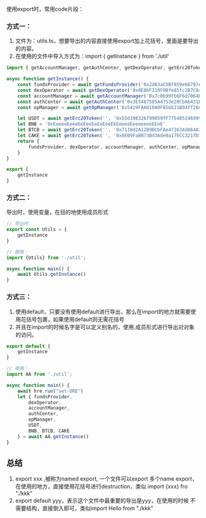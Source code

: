 使用export时，常用code片段：

### 方式一：

1. 文件为：utils.ts，想要导出的内容直接使用export加上花括号，里面是要导出的内容。
2. 在使用的文件中导入方式为：import { getInstance } from './util'

```js
import { getAccountManager, getAuthCenter, getDexOperator, getErc20Token, getFundsProvider, getOpManager } from "../../helpers/contracts-getters"

async function getInstance() {
    const fundsProvider = await getFundsProvider('0x2d63aC5Bf659e68787A0558b27347cD27C68D3De')
    const dexOperator = await getDexOperator('0x0E8bF210F0Bfe85fc2B7C848a047E669Cfb59459')
    const accountManager = await getAccountManager('0x7c0b99fb6F6d7064b5984B411e506E927fa981cC')
    const authCenter = await getAuthCenter('0x3E5487585A4753e20CbA6431Ede73ffaE18c5DCb')
    const opManager = await getOpManager('0x5419FAA010A0F856b21B94ff20A018b515D04EEA')

    let USDT = await getErc20Token('', '0x55d398326f99059fF775485246999027B3197955')
    let BNB = '0xEeeeeEeeeEeEeeEeEeEeeEEEeeeeEeeeeeeeEEeE'
    let BTCB = await getErc20Token('', '0x7130d2A12B9BCbFAe4f2634d864A1Ee1Ce3Ead9c')
    let CAKE = await getErc20Token('', '0x0E09FaBB73Bd3Ade0a17ECC321fD13a19e81cE82')
    return {
        fundsProvider, dexOperator, accountManager, authCenter, opManager, USDT, BNB, BTCB, CAKE
    }
}

export {
    getInstance
}
```

### 方式二：

导出时，使用变量，在目的地使用成员形式

```js
// 导出时
export const Utils = {
    getInstance
}

// 使用：
import {Utils} from './util';

async function main() {
	await Utils.getInstance()  
}
```

### 方式三：

1. 使用default，只要没有使用default进行导出，那么在import的地方就需要使用花括号包裹，如果使用default则无需花括号
2. 并且在import的时候名字是可以定义别名的，使用.成员形式进行导出对对象的访问。

```js
export default {
    getInstance
}

// 使用：
import AA from './util';

async function main() {
    await hre.run("set-DRE")
    let { fundsProvider,
        dexOperator,
        accountManager,
        authCenter,
        opManager,
        USDT,
        BNB, BTCB, CAKE
    } = await AA.getInstance()
}
```



## 总结

1. export xxx ,被称为named export, 一个文件可以export 多个name export，在使用的地方，直接使用花括号进行destruction，类似 import {xxx} fro "./kkk"
2. export default yyy，表示这个文件中最重要的导出是yyy，在使用的时候 不需要结构，直接倒入即可，类似import Hello from "./kkk"
